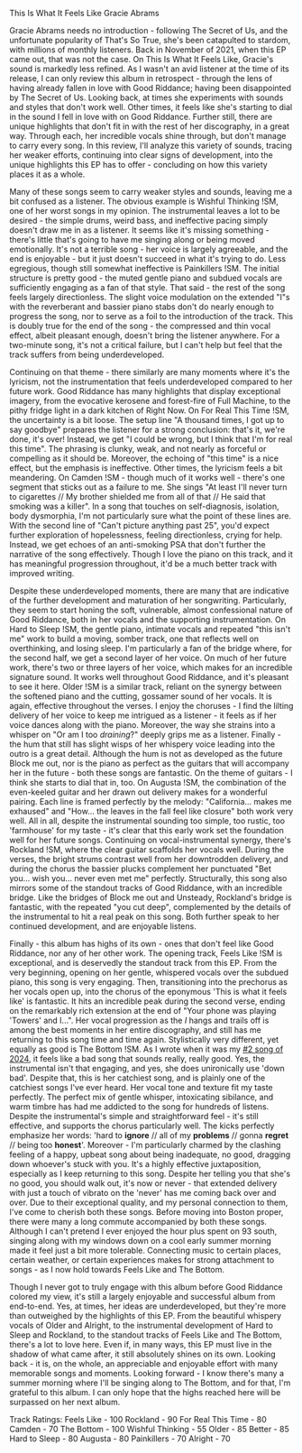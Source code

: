 This Is What It Feels Like
Gracie Abrams

Gracie Abrams needs no introduction - following The Secret of Us, and the unfortunate popularity of That's So True, she's been catapulted to stardom, with millions of monthly listeners. Back in November of 2021, when this EP came out, that was not the case. On This Is What It Feels Like, Gracie's sound is markedly less refined. As I wasn't an avid listener at the time of its release, I can only review this album in retrospect - through the lens of having already fallen in love with Good Riddance; having been disappointed by The Secret of Us. Looking back, at times she experiments with sounds and styles that don't work well. Other times, it feels like she's starting to dial in the sound I fell in love with on Good Riddance.  Further still, there are unique highlights that don't fit in with the rest of her discography, in a great way. Through each, her incredible vocals shine through, but don't manage to carry every song. In this review, I'll analyze this variety of sounds, tracing her weaker efforts, continuing into clear signs of development, into the unique highlights this EP has to offer - concluding on how this variety places it as a whole. 

Many of these songs seem to carry weaker styles and sounds, leaving me a bit confused as a listener. The obvious example is Wishful Thinking !SM, one of her worst songs in my opinion. The instrumental leaves a lot to be desired - the simple drums, weird bass, and ineffective pacing simply doesn't draw me in as a listener. It seems like it's missing something - there's little that's going to have me singing along or being moved emotionally. It's not a terrible song - her voice is largely agreeable, and the end is enjoyable - but it just doesn't succeed in what it's trying to do. Less egregious, though still somewhat ineffective is Painkillers !SM. The initial structure is pretty good - the muted gentle piano and subdued vocals are sufficiently engaging as a fan of that style. That said - the rest of the song feels largely directionless. The slight voice modulation on the extended "I"s with the reverberant and bassier piano stabs don't do nearly enough to progress the song, nor to serve as a foil to the introduction of the track. This is doubly true for the end of the song - the compressed and thin vocal effect, albeit pleasant enough, doesn't bring the listener anywhere. For a two-minute song, it's not a critical failure, but I can't help but feel that the track suffers from being underdeveloped. 

Continuing on that theme - there similarly are many moments where it's the lyricism, not the instrumentation that feels underdeveloped compared to her future work. Good Riddance has many highlights that display exceptional imagery, from the evocative kerosene and forest-fire of Full Machine, to the pithy fridge light in a dark kitchen of Right Now. On For Real This Time !SM, the uncertainty is a bit loose. The setup line "A thousand times, I got up to say goodbye" prepares the listener for a strong conclusion: that's it, we're done, it's over! Instead, we get "I could be wrong, but I think that I'm for real this time". The phrasing is clunky, weak, and not nearly as forceful or compelling as it should be. Moreover, the echoing of "this time" is a nice effect, but the emphasis is ineffective. Other times, the lyricism feels a bit meandering. On Camden !SM - though much of it works well - there's one segment that sticks out as a failure to me. She sings "At least I'll never turn to cigarettes // My brother shielded me from all of that // He said that smoking was a killer". In a song that touches on self-diagnosis, isolation, body dysmorphia, I'm not particularly sure what the point of these lines are. With the second line of "Can't picture anything past 25", you'd expect further exploration of hopelessness, feeling directionless, crying for help. Instead, we get echoes of an anti-smoking PSA that don't further the narrative of the song effectively. Though I love the piano on this track, and it has meaningful progression throughout, it'd be a much better track with improved writing.

Despite these underdeveloped moments, there are many that are indicative of the further development and maturation of her songwriting. Particularly, they seem to start honing the soft, vulnerable, almost confessional nature of Good Riddance, both in her vocals and the supporting instrumentation. On Hard to Sleep !SM, the gentle piano, intimate vocals and repeated "this isn't me" work to build a moving, somber track, one that reflects well on overthinking, and losing sleep. I'm particularly a fan of the bridge where, for the second half, we get a second layer of her voice. On much of her future work, there's two or three layers of her voice, which makes for an incredible signature sound. It works well throughout Good Riddance, and it's pleasant to see it here. Older !SM is a similar track, reliant on the synergy between the softened piano and the cutting, gossamer sound of her vocals. It is again, effective throughout the verses. I enjoy the choruses - I find the lilting delivery of her voice to keep me intrigued as a listener - it feels as if her voice dances along with the piano. Moreover, the way she strains into a whisper on "Or am I too *draining*?" deeply grips me as a listener. Finally - the hum that still has slight wisps of her whispery voice leading into the outro is a great detail. Although the hum is not as developed as the future Block me out, nor is the piano as perfect as the guitars that will accompany her in the future - both these songs are fantastic. On the theme of guitars - I think she starts to dial that in, too. On Augusta !SM, the combination of the even-keeled guitar and her drawn out delivery makes for a wonderful pairing. Each line is framed perfectly by the melody: "California... makes me exhaused" and "How... the leaves in the fall feel like closure" both work very well. All in all, despite the instrumental sounding too simple, too rustic, too 'farmhouse' for my taste - it's clear that this early work set the foundation well for her future songs. Continuing on vocal-instrumental synergy, there's Rockland !SM, where the clear guitar scaffolds her vocals well. During the verses, the bright strums contrast well from her downtrodden delivery, and during the chorus the bassier plucks complement her punctuated "Bet you... wish you... never even met me" perfectly. Structurally, this song also mirrors some of the standout tracks of Good Riddance, with an incredible bridge. Like the bridges of Block me out and Unsteady, Rockland's bridge is fantastic, with the repeated "you cut deep", complemented by the details of the instrumental to hit a real peak on this song. Both further speak to her continued development, and are enjoyable listens.

Finally - this album has highs of its own - ones that don't feel like Good Riddance, nor any of her other work. The opening track, Feels Like !SM is exceptional, and is deservedly the standout track from this EP. From the very beginning, opening on her gentle, whispered vocals over the subdued piano, this song is very engaging. Then, transitioning into the prechorus as her vocals open up, into the chorus of the eponymous 'This is what it feels like' is fantastic. It hits an incredible peak during the second verse, ending on the remarkably rich extension at the end of "Your phone was playing 'Towers' and I...". Her vocal progression as the *I* hangs and trails off is among the best moments in her entire discography, and still has me returning to this song time and time again. Stylistically very different, yet equally as good is The Bottom !SM. As I wrote when it was my [#2 song of 2024](https://www.mwaterman.dev/music/essays/Top%2010%20of%202024%2C%20Annotated.md), it feels like a bad song that sounds really, really good. Yes, the instrumental isn't that engaging, and yes, she does unironically use 'down bad'. Despite that, this is her catchiest song, and is plainly one of the catchiest songs I've ever heard. Her vocal tone and texture fit my taste perfectly. The perfect mix of gentle whisper, intoxicating sibilance, and warm timbre has had me addicted to the song for hundreds of listens.  Despite the instrumental's simple and straightforward feel - it's still effective, and supports the chorus particularly well. The kicks perfectly emphasize her words: 'hard to **ignore** // all of my **problems** // gonna **regret** // being too **honest**'. Moreover - I'm particularly charmed by the clashing feeling of a happy, upbeat song about being inadequate, no good, dragging down whoever's stuck with you. It's a highly effective juxtaposition, especially as I keep returning to this song. Despite her telling you that she's no good, you should walk out, it's now or never - that extended delivery with just a touch of vibrato on the 'never' has me coming back over and over. Due to their exceptional quality, and my personal connection to them, I've come to cherish both these songs. Before moving into Boston proper, there were many a long commute accompanied by both these songs. Although I can't pretend I ever enjoyed the hour plus spent on 93 south, singing along with my windows down on a cool early summer morning made it feel just a bit more tolerable. Connecting music to certain places, certain weather, or certain experiences makes for strong attachment to songs - as I now hold towards Feels Like and The Bottom. 

Though I never got to truly engage with this album before Good Riddance colored my view, it's still a largely enjoyable and successful album from end-to-end. Yes, at times, her ideas are underdeveloped, but they're more than outweighed by the highlights of this EP. From the beautiful whispery vocals of Older and Alright, to the instrumental development of Hard to Sleep and Rockland, to the standout tracks of Feels Like and The Bottom, there's a lot to love here. Even if, in many ways, this EP must live in the shadow of what came after, it still absolutely shines on its own. Looking back - it is, on the whole, an appreciable and enjoyable effort with many memorable songs and moments. Looking forward - I know there's many a summer morning where I'll be singing along to The Bottom, and for that, I'm grateful to this album. I can only hope that the highs reached here will be surpassed on her next album.


Track Ratings:
Feels Like - 100
Rockland - 90
For Real This Time - 80
Camden - 70
The Bottom - 100
Wishful Thinking - 55
Older - 85
Better - 85
Hard to Sleep - 80
Augusta - 80
Painkillers - 70
Alright - 70